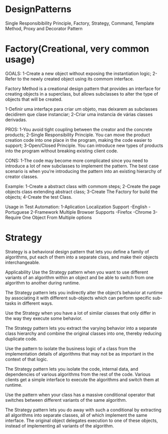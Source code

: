 # DesignPatterns
Single Responsibibility Principle, Factory, Strategy, Command, Template Method, Proxy and Decorator Pattern

# Factory(Creational, very common usage)

GOALS:
1-Create a new object without exposing the instantiation logic;
2-Refer to the newly created object using its commom interface.

Factory Method is a creational design pattern that provides an interface for creating objects in a superclass, but allows subclasses to alter the type of objects that will be created.

1-Definir uma interfaçe para criar um objeto, mas deixarem as subclasses decidirem que clase instanciar;
2-Criar uma instancia de várias classes derivadas.

PROS: 
1-You avoid tight coupling between the creator and the concrete products;
2-Single Responsibility Principle. You can move the product creation code into one place in the program, making the code easier to support;
3-Open/Closed Principle. You can introduce new types of products into the program without breaking existing client code.

CONS:
1-The code may become more complicated since you need to introduce a lot of new subclasses to implement the pattern. The best case scenario is when you’re introducing the pattern into an existing hierarchy of creator classes.

Example:
1-Create a abstract class with commom steps;
2-Create the page objects class extending abstract class;
3-Create The Factory for build the objects;
4-Create the test Class.

Usage in Test Automation:
1-Aplication Localization Support
   -English
   -Portuguese
2-Framework Multiple Browser Supports
   -Firefox
   -Chrome
3-Require One Object From Multiple options

# Strategy
Strategy is a behavioral design pattern that lets you define a family of algorithms, put each of them into a separate class, and make their objects interchangeable.

Applicability
 Use the Strategy pattern when you want to use different variants of an algorithm within an object and be able to switch from one algorithm to another during runtime.

 The Strategy pattern lets you indirectly alter the object’s behavior at runtime by associating it with different sub-objects which can perform specific sub-tasks in different ways.

 Use the Strategy when you have a lot of similar classes that only differ in the way they execute some behavior.

 The Strategy pattern lets you extract the varying behavior into a separate class hierarchy and combine the original classes into one, thereby reducing duplicate code.

 Use the pattern to isolate the business logic of a class from the implementation details of algorithms that may not be as important in the context of that logic.

 The Strategy pattern lets you isolate the code, internal data, and dependencies of various algorithms from the rest of the code. Various clients get a simple interface to execute the algorithms and switch them at runtime.

 Use the pattern when your class has a massive conditional operator that switches between different variants of the same algorithm.

 The Strategy pattern lets you do away with such a conditional by extracting all algorithms into separate classes, all of which implement the same interface. The original object delegates execution to one of these objects, instead of implementing all variants of the algorithm.

